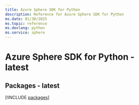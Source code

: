 ```yaml
---
title: Azure Sphere SDK for Python
description: Reference for Azure Sphere SDK for Python
ms.date: 01/30/2025
ms.topic: reference
ms.devlang: python
ms.service: sphere
---
```

# Azure Sphere SDK for Python - latest
## Packages - latest
[!INCLUDE [packages](sphere-index.md)]